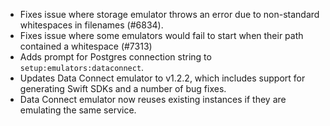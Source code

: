 - Fixes issue where storage emulator throws an error due to non-standard whitespaces in filenames (#6834).
- Fixes issue where some emulators would fail to start when their path contained a whitespace (#7313)
- Adds prompt for Postgres connection string to `setup:emulators:dataconnect`.
- Updates Data Connect emulator to v1.2.2, which includes support for generating Swift SDKs and a number of bug fixes.
- Data Connect emulator now reuses existing instances if they are emulating the same service.
